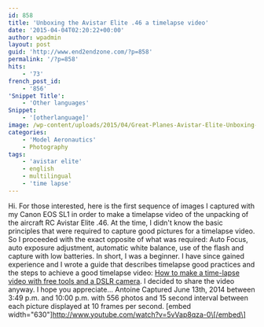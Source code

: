 ```yaml
---
id: 858
title: 'Unboxing the Avistar Elite .46 a timelapse video'
date: '2015-04-04T02:20:22+00:00'
author: wpadmin
layout: post
guid: 'http://www.end2endzone.com/?p=858'
permalink: '/?p=858'
hits:
    - '73'
french_post_id:
    - '856'
'Snippet Title':
    - 'Other languages'
Snippet:
    - '[otherlanguage]'
image: /wp-content/uploads/2015/04/Great-Planes-Avistar-Elite-Unboxing-featured-image.jpg
categories:
    - 'Model Aeronautics'
    - Photography
tags:
    - 'avistar elite'
    - english
    - multilingual
    - 'time lapse'
---
```


Hi. For those interested, here is the first sequence of images I captured with my Canon EOS SL1 in order to make a timelapse video of the unpacking of the aircraft RC Avistar Elite .46. At the time, I didn't know the basic principles that were required to capture good pictures for a timelapse video. So I proceeded with the exact opposite of what was required: Auto Focus, auto exposure adjustment, automatic white balance, use of the flash and capture with low batteries. In short, I was a beginner. I have since gained experience and I wrote a guide that describes timelapse good practices and the steps to achieve a good timelapse video: [How to make a time-lapse video with free tools and a DSLR camera](/how-to-make-a-time-lapse-video-with-free-tools-and-a-dslr-camera/ "How to make a time-lapse video with free tools and a DSLR camera"). I decided to share the video anyway. I hope you appreciate... Antoine Captured June 13th, 2014 between 3:49 p.m. and 10:00 p.m. with 556 photos and 15 second interval between each picture displayed at 10 frames per second. \[embed width="630"\]http://www.youtube.com/watch?v=5vVap8qza-0\[/embed\]